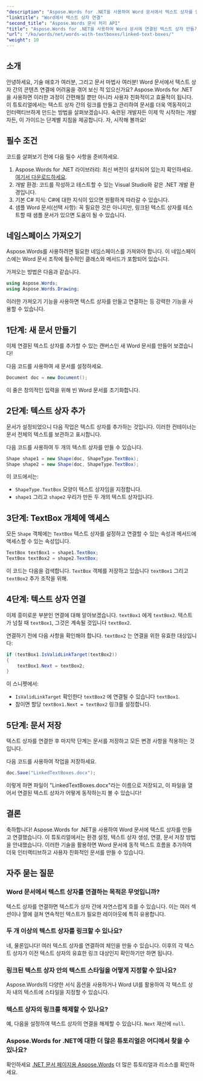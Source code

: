 ```yaml
---
"description": "Aspose.Words for .NET을 사용하여 Word 문서에서 텍스트 상자를 만들고 매끄럽게 연결하는 방법을 알아보세요. 편리한 콘텐츠 흐름과 전문적인 결과를 위한 자세한 가이드를 따라해 보세요."
"linktitle": "Word에서 텍스트 상자 연결"
"second_title": "Aspose.Words 문서 처리 API"
"title": "Aspose.Words for .NET을 사용하여 Word 문서에 연결된 텍스트 상자 만들기"
"url": "/ko/words/net/words-with-textboxes/linked-text-boxes/"
"weight": 10
---
```


## 소개

안녕하세요, 기술 애호가 여러분, 그리고 문서 마법사 여러분! Word 문서에서 텍스트 상자 간의 콘텐츠 연결에 어려움을 겪어 보신 적 있으신가요? Aspose.Words for .NET을 사용하면 이러한 과정이 간편해질 뿐만 아니라 사용자 친화적이고 효율적이 됩니다. 이 튜토리얼에서는 텍스트 상자 간의 링크를 만들고 관리하여 문서를 더욱 역동적이고 인터랙티브하게 만드는 방법을 살펴보겠습니다. 숙련된 개발자든 이제 막 시작하는 개발자든, 이 가이드는 단계별 지침을 제공합니다. 자, 시작해 볼까요!

## 필수 조건

코드를 살펴보기 전에 다음 필수 사항을 준비하세요.

1. Aspose.Words for .NET 라이브러리: 최신 버전이 설치되어 있는지 확인하세요. [여기서 다운로드하세요](https://releases.aspose.com/words/net/).
2. 개발 환경: 코드를 작성하고 테스트할 수 있는 Visual Studio와 같은 .NET 개발 환경입니다.
3. 기본 C# 지식: C#에 대한 지식이 있으면 원활하게 따라갈 수 있습니다.
4. 샘플 Word 문서(선택 사항): 꼭 필요한 것은 아니지만, 링크된 텍스트 상자를 테스트할 때 샘플 문서가 있으면 도움이 될 수 있습니다.

## 네임스페이스 가져오기

Aspose.Words를 사용하려면 필요한 네임스페이스를 가져와야 합니다. 이 네임스페이스에는 Word 문서 조작에 필수적인 클래스와 메서드가 포함되어 있습니다.

가져오는 방법은 다음과 같습니다.

```csharp
using Aspose.Words;
using Aspose.Words.Drawing;
```

이러한 가져오기 기능을 사용하면 텍스트 상자를 만들고 연결하는 등 강력한 기능을 사용할 수 있습니다.

## 1단계: 새 문서 만들기

이제 연결된 텍스트 상자를 추가할 수 있는 캔버스인 새 Word 문서를 만들어 보겠습니다!

다음 코드를 사용하여 새 문서를 설정하세요.

```csharp
Document doc = new Document();
```

이 줄은 창의적인 입력을 위해 빈 Word 문서를 초기화합니다.

## 2단계: 텍스트 상자 추가

문서가 설정되었으니 다음 작업은 텍스트 상자를 추가하는 것입니다. 이러한 컨테이너는 문서 전체의 텍스트를 보관하고 표시합니다.

다음 코드를 사용하여 두 개의 텍스트 상자를 만들 수 있습니다.

```csharp
Shape shape1 = new Shape(doc, ShapeType.TextBox);
Shape shape2 = new Shape(doc, ShapeType.TextBox);
```

이 코드에서는:
- `ShapeType.TextBox` 모양이 텍스트 상자임을 지정합니다.
- `shape1` 그리고 `shape2` 우리가 만든 두 개의 텍스트 상자입니다.

## 3단계: TextBox 개체에 액세스

모든 `Shape` 객체에는 `TextBox` 텍스트 상자를 설정하고 연결할 수 있는 속성과 메서드에 액세스할 수 있는 속성입니다.

```csharp
TextBox textBox1 = shape1.TextBox;
TextBox textBox2 = shape2.TextBox;
```

이 코드는 다음을 검색합니다. `TextBox` 객체를 저장하고 있습니다 `textBox1` 그리고 `textBox2` 추가 조작을 위해.

## 4단계: 텍스트 상자 연결

이제 흥미로운 부분인 연결에 대해 알아보겠습니다. `textBox1` 에게 `textBox2`. 텍스트가 넘칠 때 `textBox1`, 그것은 계속될 것입니다 `textBox2`.

연결하기 전에 다음 사항을 확인해야 합니다. `textBox2` 는 연결을 위한 유효한 대상입니다:

```csharp
if (textBox1.IsValidLinkTarget(textBox2))
{
    textBox1.Next = textBox2;
}
```

이 스니펫에서:
- `IsValidLinkTarget` 확인한다 `textBox2` 에 연결될 수 있습니다 `textBox1`.
- 참이면 할당 `textBox1.Next = textBox2` 링크를 설정합니다.

## 5단계: 문서 저장

텍스트 상자를 연결한 후 마지막 단계는 문서를 저장하고 모든 변경 사항을 적용하는 것입니다.

다음 코드를 사용하여 작업을 저장하세요.

```csharp
doc.Save("LinkedTextBoxes.docx");
```

이렇게 하면 파일이 "LinkedTextBoxes.docx"라는 이름으로 저장되고, 이 파일을 열어서 연결된 텍스트 상자가 어떻게 동작하는지 볼 수 있습니다!

## 결론

축하합니다! Aspose.Words for .NET을 사용하여 Word 문서에 텍스트 상자를 만들고 연결했습니다. 이 튜토리얼에서는 환경 설정, 텍스트 상자 생성, 연결, 문서 저장 방법을 안내했습니다. 이러한 기술을 활용하면 Word 문서에 동적 텍스트 흐름을 추가하여 더욱 인터랙티브하고 사용자 친화적인 문서를 만들 수 있습니다.

## 자주 묻는 질문

### Word 문서에서 텍스트 상자를 연결하는 목적은 무엇입니까?  
텍스트 상자를 연결하면 텍스트가 상자 간에 자연스럽게 흐를 수 있습니다. 이는 여러 섹션이나 열에 걸쳐 연속적인 텍스트가 필요한 레이아웃에 특히 유용합니다.

### 두 개 이상의 텍스트 상자를 링크할 수 있나요?  
네, 물론입니다! 여러 텍스트 상자를 연결하여 체인을 만들 수 있습니다. 이후의 각 텍스트 상자가 이전 텍스트 상자의 유효한 링크 대상인지 확인하기만 하면 됩니다.

### 링크된 텍스트 상자 안의 텍스트 스타일을 어떻게 지정할 수 있나요?  
Aspose.Words의 다양한 서식 옵션을 사용하거나 Word UI를 활용하여 각 텍스트 상자 내의 텍스트에 스타일을 지정할 수 있습니다.

### 텍스트 상자의 링크를 해제할 수 있나요?  
예, 다음을 설정하여 텍스트 상자의 연결을 해제할 수 있습니다. `Next` 재산에 `null`.

### Aspose.Words for .NET에 대한 더 많은 튜토리얼은 어디에서 찾을 수 있나요?  
확인하세요 [.NET 문서 페이지용 Aspose.Words](https://reference.aspose.com/words/net/) 더 많은 튜토리얼과 리소스를 확인하세요.